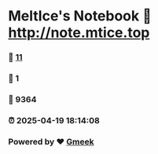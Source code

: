# MeltIce's Notebook :link: http://note.mtice.top 
### :page_facing_up: [11](http://note.mtice.top/tag.html) 
### :speech_balloon: 1 
### :hibiscus: 9364 
### :alarm_clock: 2025-04-19 18:14:08 
### Powered by :heart: [Gmeek](https://github.com/Meekdai/Gmeek)
